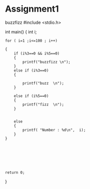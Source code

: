 # Assignment1
buzzfizz
#include <stdio.h>

int main()
{
    int i;
    
    for ( i=1 ;i<=100 ; i++)
    
    {
        if (i%3==0 && i%5==0)
        {
            printf("buzzfizz \n");
        }
        else if (i%3==0)
        {
            
            printf("buzz  \n");
        }
        
        else if (i%5==0)
        {
            printf("fizz  \n");
        }
        
       
        else
        {
            printf( "Number : %d\n",  i);
        }
    }
    
    
    
    
    
    

    return 0;
}
